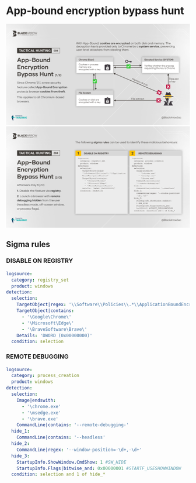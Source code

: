 # App-bound encryption bypass hunt

![Alt text](th_4_1.png)
![Alt text](th_4_2.png)

## Sigma rules

### DISABLE ON REGISTRY
```yaml
logsource:
  category: registry_set
  product: windows
detection:
  selection:
    TargetObject|regex: '\\Software\\Policies\\.*\\ApplicationBoundEncryptionEnabled'
    TargetObject|contains:
      - '\Google\Chrome\'
      - '\Microsoft\Edge\'
      - '\BraveSoftware\Brave\'
    Details: 'DWORD (0x00000000)'
  condition: selection
```

### REMOTE DEBUGGING
```yaml
logsource:
  category: process_creation
  product: windows
detection:
  selection:
    Image|endswith:
      - '\chrome.exe'
      - '\msedge.exe'
      - '\brave.exe'
    CommandLine|contains: '--remote-debugging-'
  hide_1:
    CommandLine|contains: '--headless'
  hide_2:
    CommandLine|regex: '--window-position=-\d+,-\d+'
  hide_3:
    StartupInfo.ShowWindow.CmdShow: 1 #SW_HIDE
    StartupInfo.Flags|bitwise_and: 0x00000001 #STARTF_USESHOWWINDOW
  condition: selection and 1 of hide_*
```